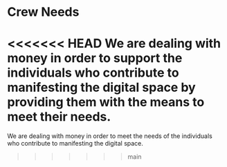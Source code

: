 # Crew Needs 
<<<<<<< HEAD
We are dealing with money in order to support  the individuals who contribute to manifesting the digital space by providing them with the means to meet their needs.
=======
We are dealing with money in order to meet the needs of the individuals who contribute to manifesting the digital space.
>>>>>>> main
